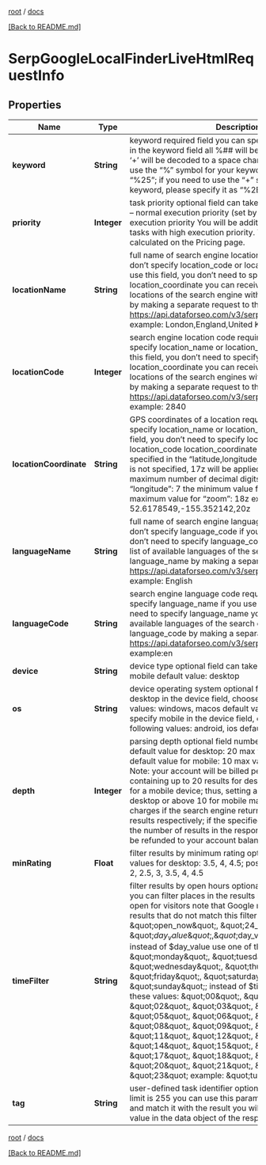 [root](./../ "root") / [docs](./ "docs")

[[Back to README.md]](./../README.md "[Back to README.md]")

# SerpGoogleLocalFinderLiveHtmlRequestInfo

## Properties

| Name | Type | Description | Notes |
|------------ | ------------- | ------------- | -------------|
|**keyword** | **String** | keyword required field you can specify up to 700 symbols in the keyword field all %## will be decoded (plus symbol ‘+’ will be decoded to a space character) if you need to use the “%” symbol for your keyword, please specify it as “%25”; if you need to use the “+” symbol for your keyword, please specify it as “%2B” |  [optional] |
|**priority** | **Integer** | task priority optional field can take the following values: 1 – normal execution priority (set by default) 2 – high execution priority You will be additionally charged for the tasks with high execution priority. The cost can be calculated on the Pricing page. |  [optional] |
|**locationName** | **String** | full name of search engine location required field if you don’t specify location_code or location_coordinate if you use this field, you don’t need to specify location_code or location_coordinate you can receive the list of available locations of the search engine with their location_name by making a separate request to the https://api.dataforseo.com/v3/serp/google/locations example: London,England,United Kingdom |  [optional] |
|**locationCode** | **Integer** | search engine location code required field if you don’t specify location_name or location_coordinate if you use this field, you don’t need to specify location_name or location_coordinate you can receive the list of available locations of the search engines with their location_code by making a separate request to the https://api.dataforseo.com/v3/serp/google/locations example: 2840 |  [optional] |
|**locationCoordinate** | **String** | GPS coordinates of a location required field if you don’t specify location_name or location_code if you use this field, you don’t need to specify location_name or location_code location_coordinate parameter should be specified in the “latitude,longitude,zoom” format if “zoom” is not specified, 17z will be applied as a default value the maximum number of decimal digits for “latitude” and “longitude”: 7 the minimum value for “zoom”: 4z the maximum value for “zoom”: 18z example: 52.6178549,-155.352142,20z |  [optional] |
|**languageName** | **String** | full name of search engine language required field if you don’t specify language_code if you use this field, you don’t need to specify language_code you can receive the list of available languages of the search engine with their language_name by making a separate request to the https://api.dataforseo.com/v3/serp/google/languages example: English |  [optional] |
|**languageCode** | **String** | search engine language code required field if you don’t specify language_name if you use this field, you don’t need to specify language_name you can receive the list of available languages of the search engine with their language_code by making a separate request to the https://api.dataforseo.com/v3/serp/google/languages example:en |  [optional] |
|**device** | **String** | device type optional field can take the values:desktop, mobile default value: desktop |  [optional] |
|**os** | **String** | device operating system optional field if you specify desktop in the device field, choose from the following values: windows, macos default value: windows if you specify mobile in the device field, choose from the following values: android, ios default value: android |  [optional] |
|**depth** | **Integer** | parsing depth optional field number of results in SERP default value for desktop: 20 max value for desktop: 100 default value for mobile: 10 max value for mobile: 100 Note: your account will be billed per each SERP containing up to 20 results for desktop or up to 10 results for a mobile device; thus, setting a depth above 20 for desktop or above 10 for mobile may result in additional charges if the search engine returns more than 20 or 10 results respectively; if the specified depth is higher than the number of results in the response, the difference will be refunded to your account balance automatically |  [optional] |
|**minRating** | **Float** | filter results by minimum rating optional field possible values for desktop: 3.5, 4, 4.5; possible values for mobile: 2, 2.5, 3, 3.5, 4, 4.5 |  [optional] |
|**timeFilter** | **String** | filter results by open hours optional field using this field, you can filter places in the results by the time a place is open for visitors note that Google may also provide results that do not match this filter possible values: \&quot;open_now\&quot;, \&quot;24_hours\&quot;, \&quot;$day_value\&quot;, \&quot;$day_value;$time_value\&quot;; instead of $day_value use one of these values: \&quot;monday\&quot;, \&quot;tuesday\&quot;, \&quot;wednesday\&quot;, \&quot;thursday\&quot;, \&quot;friday\&quot;, \&quot;saturday\&quot;, \&quot;sunday\&quot;; instead of $time_value use one of these values: \&quot;00\&quot;, \&quot;01\&quot;, \&quot;02\&quot;, \&quot;03\&quot;, \&quot;04\&quot;, \&quot;05\&quot;, \&quot;06\&quot;, \&quot;07\&quot;, \&quot;08\&quot;, \&quot;09\&quot;, \&quot;10\&quot;, \&quot;11\&quot;, \&quot;12\&quot;, \&quot;13\&quot;, \&quot;14\&quot;, \&quot;15\&quot;, \&quot;16\&quot;, \&quot;17\&quot;, \&quot;18\&quot;, \&quot;19\&quot;, \&quot;20\&quot;, \&quot;21\&quot;, \&quot;22\&quot;, \&quot;23\&quot; example: \&quot;tuesday;18\&quot; |  [optional] |
|**tag** | **String** | user-defined task identifier optional field the character limit is 255 you can use this parameter to identify the task and match it with the result you will find the specified tag value in the data object of the response |  [optional] |

[root](./../ "root") / [docs](./ "docs")

[[Back to README.md]](./../README.md "[Back to README.md]")